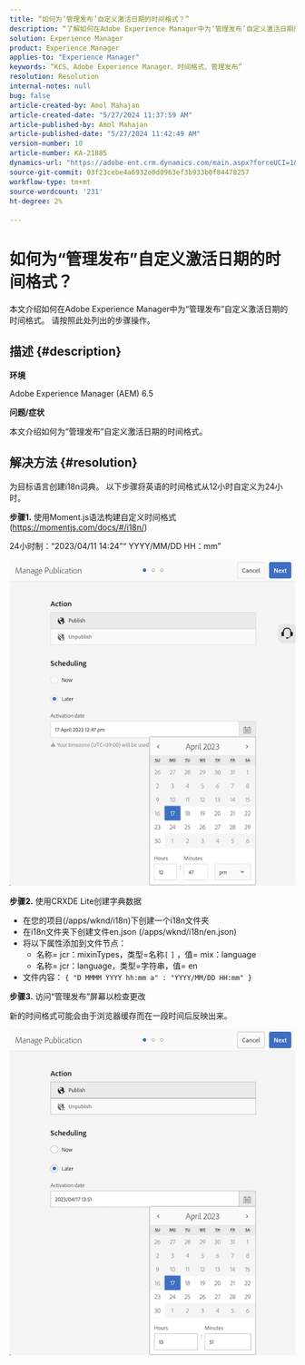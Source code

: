 ```yaml
---
title: “如何为‘管理发布’自定义激活日期的时间格式？”
description: “了解如何在Adobe Experience Manager中为‘管理发布’自定义激活日期的时间格式。”
solution: Experience Manager
product: Experience Manager
applies-to: "Experience Manager"
keywords: “KCS、Adobe Experience Manager、时间格式、管理发布”
resolution: Resolution
internal-notes: null
bug: false
article-created-by: Amol Mahajan
article-created-date: "5/27/2024 11:37:59 AM"
article-published-by: Amol Mahajan
article-published-date: "5/27/2024 11:42:49 AM"
version-number: 10
article-number: KA-21885
dynamics-url: "https://adobe-ent.crm.dynamics.com/main.aspx?forceUCI=1&pagetype=entityrecord&etn=knowledgearticle&id=4b9e078b-1d1c-ef11-840b-6045bd026dc7"
source-git-commit: 03f23cebe4a6932e0d0963ef3b933b0f84478257
workflow-type: tm+mt
source-wordcount: '231'
ht-degree: 2%

---
```


# 如何为“管理发布”自定义激活日期的时间格式？


本文介绍如何在Adobe Experience Manager中为“管理发布”自定义激活日期的时间格式。 请按照此处列出的步骤操作。

## 描述 {#description}


<b>环境</b>

Adobe Experience Manager (AEM) 6.5

<b>问题/症状</b>

本文介绍如何为“管理发布”自定义激活日期的时间格式。


## 解决方法 {#resolution}


为目标语言创建i18n词典。 以下步骤将英语的时间格式从12小时自定义为24小时。

<b>步骤1.</b> 使用Moment.js语法构建自定义时间格式(https://momentjs.com/docs/#/i18n/)

24小时制：“2023/04/11 14:24”“ YYYY/MM/DD HH：mm”

![](assets/d14c64e9-53de-ed11-a7c7-6045bd006268.png)

<b>步骤2.</b> 使用CRXDE Lite创建字典数据

- 在您的项目(/apps/wknd/i18n)下创建一个i18n文件夹
- 在i18n文件夹下创建文件en.json (/apps/wknd/i18n/en.json)
- 将以下属性添加到文件节点：
   - 名称= jcr：mixinTypes，类型=名称`[` `]` ，值= mix：language
   - 名称= jcr：language，类型=字符串，值= en
- 文件内容： `{ "D MMMM YYYY hh:mm a" : "YYYY/MM/DD HH:mm" }`


<b>步骤3.</b> 访问“管理发布”屏幕以检查更改

新的时间格式可能会由于浏览器缓存而在一段时间后反映出来。

![](assets/25f363ef-53de-ed11-a7c7-6045bd006268.png)

